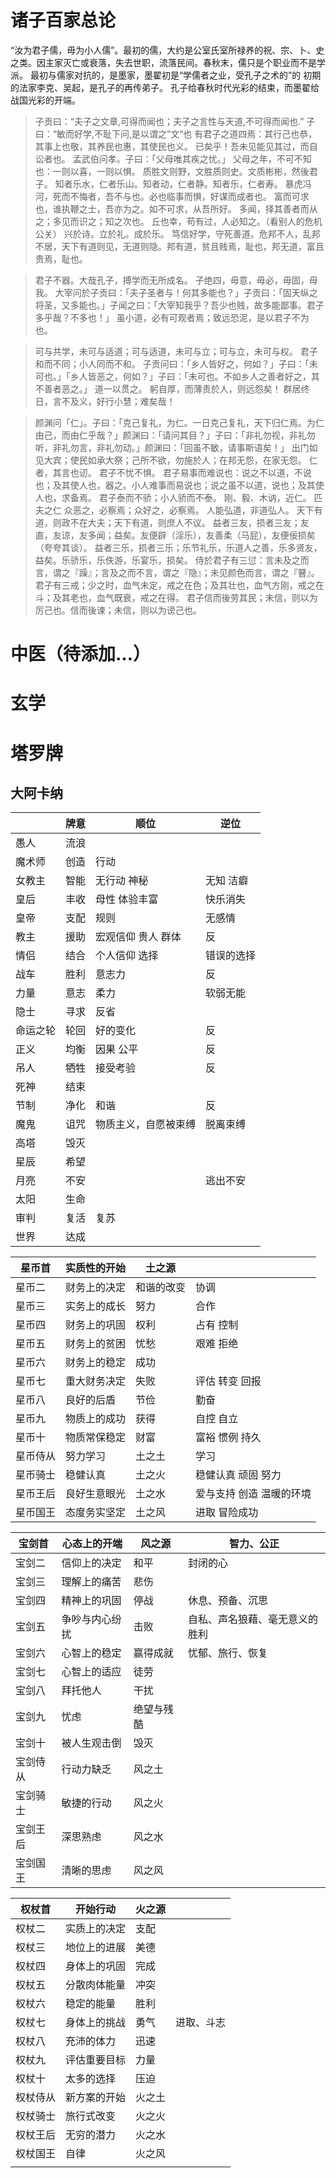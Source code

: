 # 诸子百家总论
“汝为君子儒，毋为小人儒”。最初的儒，大约是公室氏室所禄养的祝、宗、卜、史之类。因主家灭亡或衰落，失去世职，流落民间。春秋末，儒只是个职业而不是学派。
最初与儒家对抗的，是墨家，墨翟初是“学儒者之业，受孔子之术的”的
初期的法家李克、吴起，是孔子的再传弟子。
孔子给春秋时代光彩的结束，而墨翟给战国光彩的开端。

>子贡曰：“夫子之文章,可得而闻也；夫子之言性与天道,不可得而闻也.”
子曰：“敏而好学,不耻下问,是以谓之”文“也
有君子之道四焉：其行己也恭，其事上也敬，其养民也惠，其使民也义。
已矣乎！吾未见能见其过，而自讼者也。
孟武伯问孝。子曰：「父母唯其疾之忧。」
父母之年，不可不知也：一则以喜，一则以惧。
质胜文则野，文胜质则史。文质彬彬，然後君子。
知者乐水，仁者乐山。知者动，仁者静。知者乐，仁者寿。
暴虎冯河，死而不悔者，吾不与也。必也临事而惧，好谋而成者也。
富而可求也，谁执鞭之士，吾亦为之。如不可求，从吾所好。
多闻，择其善者而从之；多见而识之；知之次也。
丘也幸，苟有过，人必知之。（看别人的危机公关）
兴於诗。立於礼。成於乐。
笃信好学，守死善道。危邦不人，乱邦不居，天下有道则见，无道则隐。邦有道，贫且贱焉，耻也，邦无道，富且贵焉，耻也。

>君子不器。大哉孔子，搏学而无所成名。
子绝四，毋意，毋必，毋固，毋我。
大宰问於子贡曰：「夫子圣者与！何其多能也？」子贡曰：「固天纵之将圣，又多能也。」子闻之曰：「大宰知我乎？吾少也贱，故多能鄙事。君子多乎哉？不多也！」
虽小道，必有可观者焉；致远恐泥，是以君子不为也。

>可与共学，未可与适道；可与适道，未可与立；可与立，未可与权。
君子和而不同；小人同而不和。
子贡问曰：「乡人皆好之，何如？」子曰：「未可也。」「乡人皆恶之，何如？」子曰：「未可也。不如乡人之善者好之，其不善者恶之。」
道一以贯之。
躬自厚，而薄责於人，则远怨矣！
群居终日，言不及义，好行小慧；难矣哉！

>颜渊问「仁」。子曰：「克己复礼，为仁。一日克己复礼，天下归仁焉。为仁由己，而由仁乎哉？」颜渊曰：「请问其目？」子曰：「非礼勿视，非礼勿听，非礼勿言，非礼勿动。」颜渊曰：「回虽不敏，请事斯语矣！」
出门如见大宾；使民如承大祭；己所不欲，勿施於人；在邦无怨，在家无怨。
仁者，其言也讱。
君子不忧不惧。
君子易事而难说也：说之不以道，不说也；及其使人也，器之。小人难事而易说也；说之虽不以道，说也；及其使人也，求备焉。
君子泰而不骄；小人骄而不泰。
刚、毅、木讷，近仁。
匹夫之仁
众恶之，必察焉；众好之，必察焉。
人能弘道，非道弘人。
天下有道，则政不在大夫；天下有道，则庶人不议。
益者三友，损者三友；友直，友谅，友多闻；益矣。友便辟（淫乐），友善柔（马屁），友便佞损矣（夸夸其谈）。
益者三乐，损者三乐；乐节礼乐，乐道人之善，乐多贤友，益矣。乐骄乐，乐佚游，乐宴乐，损矣。
侍於君子有三愆：言未及之而言，谓之『躁』；言及之而不言，谓之『隐』；未见颜色而言，谓之『瞽』。
君子有三戒；少之时，血气未定，戒之在色；及其壮也，血气方刚，戒之在斗；及其老也，血气既衰，戒之在得。
君子信而後劳其民；未信，则以为厉己也。信而後谏；未信，则以为谤己也。








# 中医（待添加…）

# 玄学

# 塔罗牌

## 大阿卡纳
<table>
<thead><tr><th></th><th>牌意</th><th>顺位</th><th>逆位</th></tr></thead><tbody>
<tr><td>愚人</td><td>流浪</td><td>&nbsp;</td><td>&nbsp;</td></tr>
<tr><td>魔术师</td><td>创造</td><td>行动</td><td>&nbsp;</td></tr>
<tr><td>女教主</td><td>智能</td><td>无行动 神秘</td><td>无知 洁癖</td></tr>
<tr><td>皇后</td><td>丰收</td><td>母性 体验丰富</td><td>快乐消失</td></tr>
<tr><td>皇帝</td><td>支配</td><td>规则</td><td>无感情</td></tr>
<tr><td>教主</td><td>援助</td><td>宏观信仰 贵人 群体</td><td>反</td></tr>
<tr><td>情侣</td><td>结合</td><td>个人信仰 选择</td><td>错误的选择</td></tr>
<tr><td>战车</td><td>胜利</td><td>意志力</td><td>反</td></tr>
<tr><td>力量</td><td>意志</td><td>柔力</td><td>软弱无能</td></tr>
<tr><td>隐士</td><td>寻求</td><td>反省</td><td>&nbsp;</td></tr>
<tr><td>命运之轮</td><td>轮回</td><td>好的变化</td><td>反</td></tr>
<tr><td>正义</td><td>均衡</td><td>因果 公平</td><td>反</td></tr>
<tr><td>吊人</td><td>牺牲</td><td>接受考验</td><td>反</td></tr>
<tr><td>死神</td><td>结束</td><td>&nbsp;</td><td>&nbsp;</td></tr>
<tr><td>节制</td><td>净化</td><td>和谐</td><td>反</td></tr>
<tr><td>魔鬼</td><td>诅咒</td><td>物质主义，自愿被束缚</td><td>脱离束缚</td></tr>
<tr><td>高塔</td><td>毁灭</td><td>&nbsp;</td><td>&nbsp;</td></tr>
<tr><td>星辰</td><td>希望</td><td>&nbsp;</td><td>&nbsp;</td></tr>
<tr><td>月亮</td><td>不安</td><td>&nbsp;</td><td>逃出不安</td></tr>
<tr><td>太阳</td><td>生命</td><td>&nbsp;</td><td>&nbsp;</td></tr>
<tr><td>审判</td><td>复活</td><td>复苏</td><td>&nbsp;</td></tr>
<tr><td>世界</td><td>达成</td><td>&nbsp;</td><td>&nbsp;</td></tr>
</tbody></table>


<table >
<thead><tr><th>星币首</th><th>实质性的开始</th><th>土之源</th><th>&nbsp;</th></tr></thead><tbody>
 <tr><td>星币二</td><td>财务上的决定</td><td>和谐的改变</td><td>协调</td></tr>
 <tr><td>星币三</td><td>实务上的成长</td><td>努力</td><td>合作</td></tr>
 <tr><td>星币四</td><td>财务上的巩固</td><td>权利</td><td>占有 控制</td></tr>
 <tr><td>星币五</td><td>财务上的贫困</td><td>忧愁</td><td>艰难 拒绝</td></tr>
 <tr><td>星币六</td><td>财务上的稳定</td><td>成功</td><td>&nbsp;</td></tr>
  <tr><td>星币七</td><td>重大财务决定</td><td>失败</td><td>评估 转变 回报</td></tr>
 <tr><td>星币八</td><td>良好的后盾</td><td>节俭</td><td>勤奋</td></tr>
 <tr><td>星币九</td><td>物质上的成功</td><td>获得</td><td>自控 自立</td></tr>
 <tr><td>星币十</td><td>物质常保稳定</td><td>财富</td><td>富裕 惯例 持久</td></tr>
 <tr><td>星币侍从</td><td>努力学习</td><td>土之土</td><td>学习</td></tr>
 <tr><td>星币骑士</td><td>稳健认真</td><td>土之火</td><td>稳健认真 顽固 努力</td></tr>
 <tr><td>星币王后</td><td>良好生意眼光</td><td>土之水</td><td>爱与支持 创造 温暖的环境</td></tr>
 <tr><td>星币国王</td><td>态度务实坚定</td><td>土之风</td><td>进取 冒险成功</td></tr>
</tbody></table>


<table>
<thead><tr><th>宝剑首</th><th>心态上的开端</th><th>风之源</th><th>智力、公正</th></tr></thead><tbody>
 <tr><td>宝剑二</td><td>信仰上的决定</td><td>和平</td><td>封闭的心</td></tr>
 <tr><td>宝剑三</td><td>理解上的痛苦</td><td>悲伤</td><td>&nbsp;</td></tr>
 <tr><td>宝剑四</td><td>精神上的巩固</td><td>停战</td><td>休息、预备、沉思</td></tr>
 <tr><td>宝剑五</td><td>争吵与内心纷扰</td><td>击败</td><td>自私、声名狼藉、毫无意义的胜利</td></tr>
 <tr><td>宝剑六</td><td>心智上的稳定</td><td>赢得成就</td><td>忧郁、旅行、恢复</td></tr>
 <tr><td>宝剑七</td><td>心智上的适应</td><td>徒劳</td><td>&nbsp;</td></tr>
 <tr><td>宝剑八</td><td>拜托他人</td><td>干扰</td><td>&nbsp;</td></tr>
 <tr><td>宝剑九</td><td>忧虑</td><td>绝望与残酷</td><td>&nbsp;</td></tr>
 <tr><td>宝剑十</td><td>被人生观击倒</td><td>毁灭</td><td>&nbsp;</td></tr>
 <tr><td>宝剑侍从</td><td>行动力缺乏</td><td>风之土</td><td>&nbsp;</td></tr>
 <tr><td>宝剑骑士</td><td>敏捷的行动</td><td>风之火</td><td>&nbsp;</td></tr>
 <tr><td>宝剑王后</td><td>深思熟虑</td><td>风之水</td><td>&nbsp;</td></tr>
 <tr><td>宝剑国王</td><td>清晰的思虑</td><td>风之风</td><td></td></tr>
</tbody></table>



<table>
<thead><tr class="tableizer-firstrow"><th>权杖首</th><th>开始行动</th><th>火之源</th><th>&nbsp;</th></tr></thead><tbody>
 <tr><td>权杖二</td><td>实质上的决定</td><td>支配</td><td>&nbsp;</td></tr>
 <tr><td>权杖三</td><td>地位上的进展</td><td>美德</td><td>&nbsp;</td></tr>
 <tr><td>权杖四</td><td>身体上的巩固</td><td>完成</td><td>&nbsp;</td></tr>
 <tr><td>权杖五</td><td>分散肉体能量</td><td>冲突</td><td>&nbsp;</td></tr>
 <tr><td>权杖六</td><td>稳定的能量</td><td>胜利</td><td>&nbsp;</td></tr>
 <tr><td>权杖七</td><td>身体上的挑战</td><td>勇气</td><td>进取、斗志</td></tr>
 <tr><td>权杖八</td><td>充沛的体力</td><td>迅速</td><td>&nbsp;</td></tr>
 <tr><td>权杖九</td><td>评估重要目标</td><td>力量</td><td>&nbsp;</td></tr>
 <tr><td>权杖十</td><td>太多的选择</td><td>压迫</td><td>&nbsp;</td></tr>
 <tr><td>权杖侍从</td><td>新方案的开始</td><td>火之土</td><td>&nbsp;</td></tr>
 <tr><td>权杖骑士</td><td>旅行式改变</td><td>火之火</td><td>&nbsp;</td></tr>
 <tr><td>权杖王后</td><td>无穷的潜力</td><td>火之水</td><td>&nbsp;</td></tr>
 <tr><td>权杖国王</td><td>自律</td><td>火之风</td><td>&nbsp;</td></tr>
 <tr><td></td></tr>
</tbody></table>
